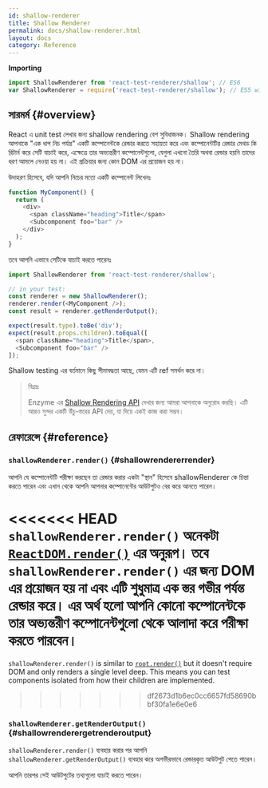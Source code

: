 ```yaml
---
id: shallow-renderer
title: Shallow Renderer
permalink: docs/shallow-renderer.html
layout: docs
category: Reference
---
```


**Importing**

```javascript
import ShallowRenderer from 'react-test-renderer/shallow'; // ES6
var ShallowRenderer = require('react-test-renderer/shallow'); // ES5 with npm
```

## সারমর্ম {#overview}

React এ unit test লেখার জন্য shallow rendering বেশ সুবিধাজনক। Shallow rendering আপনাকে "এক ধাপ নিচ পর্যন্ত" একটি কম্পোনেন্টকে রেন্ডার করতে সহায়তা করে এবং কম্পোনেন্টটির রেন্ডার মেথড কি রিটার্ন করে সেটি যাচাই করে, এক্ষেত্রে তার অভ্যন্তরীণ কম্পোনেন্টগুলো, যেগুলা এখনো তৈরি অথবা রেন্ডার হয়নি তাদের ধরণ আমলে নেওয়া হয় না। এই প্রক্রিয়ার জন্য কোন DOM এর প্রয়োজন হয় না।

উদাহরণ হিসেবে, যদি আপনি নিচের মতো একটি কম্পোনেন্ট লিখেনঃ

```javascript
function MyComponent() {
  return (
    <div>
      <span className="heading">Title</span>
      <Subcomponent foo="bar" />
    </div>
  );
}
```

তবে আপনি এভাবে সেটিকে যাচাই করতে পারেনঃ 

```javascript
import ShallowRenderer from 'react-test-renderer/shallow';

// in your test:
const renderer = new ShallowRenderer();
renderer.render(<MyComponent />);
const result = renderer.getRenderOutput();

expect(result.type).toBe('div');
expect(result.props.children).toEqual([
  <span className="heading">Title</span>,
  <Subcomponent foo="bar" />
]);
```

Shallow testing এর বর্তমানে কিছু সীমাবদ্ধতা আছে, যেমন এটি ref সমর্থন করে না।

> বিঃদ্রঃ
>
> Enzyme এর [Shallow Rendering API](https://airbnb.io/enzyme/docs/api/shallow.html) দেখার জন্য আমরা আপনাকে অনুরোধ করছি। এটি আরও সুন্দর একটি উঁচু-স্তরের API দেয়, যা দিয়ে একই কাজ করা সম্ভব। 

## রেফারেন্সে {#reference}

### `shallowRenderer.render()` {#shallowrendererrender}

আপনি যে কম্পোনেন্টটি পরীক্ষা করছেন তা রেন্ডার করার একটা "স্থান" হিসেবে shallowRenderer কে চিন্তা করতে পারেন এবং এখান থেকে আপনি আপনার কম্পোনেন্টের আউটপুটও বের করে আনতে পারেন।

<<<<<<< HEAD
`shallowRenderer.render()` অনেকটা [`ReactDOM.render()`](/docs/react-dom.html#render) এর অনুরূপ। তবে `shallowRenderer.render()` এর জন্য DOM এর প্রয়োজন হয় না এবং এটি শুধুমাত্র এক স্তর গভীর পর্যন্ত রেন্ডার করে। এর অর্থ হলো আপনি কোনো কম্পোনেন্টকে তার অভ্যন্তরীণ কম্পোনেন্টগুলো থেকে আলাদা করে পরীক্ষা করতে পারবেন।
=======
`shallowRenderer.render()` is similar to [`root.render()`](/docs/react-dom-client.html#createroot) but it doesn't require DOM and only renders a single level deep. This means you can test components isolated from how their children are implemented.
>>>>>>> df2673d1b6ec0cc6657fd58690bbf30fa1e6e0e6

### `shallowRenderer.getRenderOutput()` {#shallowrenderergetrenderoutput}

`shallowRenderer.render()` ব্যবহার করার পর আপনি `shallowRenderer.getRenderOutput()` ব্যবহার করে অগভীরভাবে রেন্ডারকৃত আউটপুট পেতে পারেন।

আপনি তারপর সেই আউটপুটের তথ্যগুলো যাচাই করতে পারেন।

